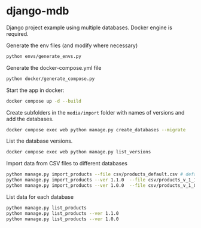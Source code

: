# django-mdb
Django project example using multiple databases.
Docker engine is required.

Generate the env files (and modify where necessary)
```bash
python envs/generate_envs.py
```

Generate the docker-compose.yml file
```bash
python docker/generate_compose.py
```

Start the app in docker:
```bash
docker compose up -d --build
```

Create subfolders in the `media/import` folder with names of versions and add the databases.
```bash
docker compose exec web python manage.py create_databases --migrate
```

List the database versions.
```bash
docker compose exec web python manage.py list_versions
```


Import data from CSV files to different databases
```bash
python manage.py import_products --file csv/products_default.csv # default
python manage.py import_products --ver 1.1.0  --file csv/products_v_1_1_0.csv
python manage.py import_products --ver 1.0.0  --file csv/products_v_1_0_0.csv
```

List data for each database
```bash
python manage.py list_products
python manage.py list_products --ver 1.1.0
python manage.py list_products --ver 1.0.0
```